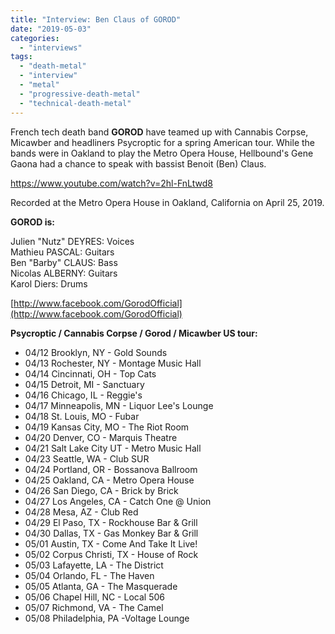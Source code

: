 ```yaml
---
title: "Interview: Ben Claus of GOROD"
date: "2019-05-03"
categories: 
  - "interviews"
tags: 
  - "death-metal"
  - "interview"
  - "metal"
  - "progressive-death-metal"
  - "technical-death-metal"
---
```


French tech death band **GOROD** have teamed up with Cannabis Corpse, Micawber and headliners Psycroptic for a spring American tour. While the bands were in Oakland to play the Metro Opera House, Hellbound's Gene Gaona had a chance to speak with bassist Benoit (Ben) Claus.

https://www.youtube.com/watch?v=2hl-FnLtwd8

Recorded at the Metro Opera House in Oakland, California on April 25, 2019.

**GOROD is:**

Julien "Nutz" DEYRES: Voices  
Mathieu PASCAL: Guitars  
Ben "Barby" CLAUS: Bass  
Nicolas ALBERNY: Guitars  
Karol Diers: Drums

[http://www.facebook.com/GorodOfficial](http://www.facebook.com/GorodOfficial)  

**Psycroptic / Cannabis Corpse / Gorod / Micawber US tour:**

- 04/12 Brooklyn, NY - Gold Sounds
- 04/13 Rochester, NY - Montage Music Hall
- 04/14 Cincinnati, OH - Top Cats
- 04/15 Detroit, MI - Sanctuary
- 04/16 Chicago, IL - Reggie's
- 04/17 Minneapolis, MN - Liquor Lee's Lounge
- 04/18 St. Louis, MO - Fubar
- 04/19 Kansas City, MO - The Riot Room
- 04/20 Denver, CO - Marquis Theatre
- 04/21 Salt Lake City UT - Metro Music Hall
- 04/23 Seattle, WA - Club SUR
- 04/24 Portland, OR - Bossanova Ballroom
- 04/25 Oakland, CA - Metro Opera House
- 04/26 San Diego, CA - Brick by Brick
- 04/27 Los Angeles, CA - Catch One @ Union
- 04/28 Mesa, AZ - Club Red
- 04/29 El Paso, TX - Rockhouse Bar & Grill
- 04/30 Dallas, TX - Gas Monkey Bar & Grill
- 05/01 Austin, TX - Come And Take It Live!
- 05/02 Corpus Christi, TX - House of Rock
- 05/03 Lafayette, LA - The District
- 05/04 Orlando, FL - The Haven
- 05/05 Atlanta, GA - The Masquerade
- 05/06 Chapel Hill, NC - Local 506
- 05/07 Richmond, VA - The Camel
- 05/08 Philadelphia, PA -Voltage Lounge
